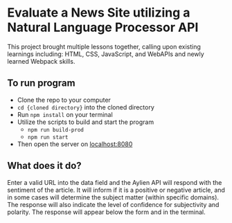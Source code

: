 # Evaluate a News Site utilizing a Natural Language Processor API

This project brought multiple lessons together, calling upon existing learnings
including: HTML, CSS, JavaScript, and WebAPIs and newly learned Webpack skills.

## To run program

* Clone the repo to your computer
* ```cd {cloned directory}``` into the cloned directory
* Run ```npm install``` on your terminal
* Utilize the scripts to build and start the program
  *  ```npm run build-prod```
  *  ```npm run start```
* Then open the server on [localhost:8080](https://localhost:8080)

## What does it do?

Enter a valid URL into the data field and the Aylien API will respond with the
sentiment of the article.  It will inform if it is a positive or negative article,
and in some cases will determine the subject matter (within specific domains).
The response will also indicate the level of confidence for subjectivity and
polarity.  The response will appear below the form and in the terminal.
